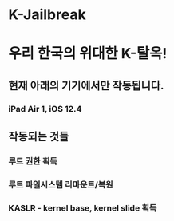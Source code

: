 # K-Jailbreak
# 우리 한국의 위대한 K-탈옥!

## 현재 아래의 기기에서만 작동됩니다.
### iPad Air 1, iOS 12.4

## 작동되는 것들
### 루트 권한 획득
### 루트 파일시스템 리마운트/복원
### KASLR - kernel base, kernel slide 획득

